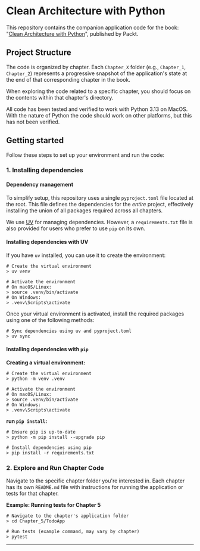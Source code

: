 # Clean Architecture with Python

This repository contains the companion application code for the book: "[Clean Architecture with Python](<link-to-book-if-available>)", published by Packt.

## Project Structure

The code is organized by chapter. Each `Chapter_X` folder (e.g., `Chapter_1`, `Chapter_2`) represents a progressive snapshot of the application's state at the end of that corresponding chapter in the book.

When exploring the code related to a specific chapter, you should focus on the contents within that chapter's directory.

All code has been tested and verified to work with Python 3.13 on MacOS.  With the nature of Python the code should work on other platforms, but this has not been verified.

## Getting started

Follow these steps to set up your environment and run the code:

### 1. Installing dependencies

#### Dependency management

To simplify setup, this repository uses a single `pyproject.toml` file located at the root. This file defines the dependencies for the *entire* project, effectively installing the union of all packages required across all chapters.

We use [UV](https://docs.astral.sh/uv/) for managing dependencies. However, a `requirements.txt` file is also provided for users who prefer to use `pip` on its own.

#### Installing dependencies with UV
If you have `uv` installed, you can use it to create the environment:

```shell
# Create the virtual environment
> uv venv

# Activate the environment
# On macOS/Linux:
> source .venv/bin/activate
# On Windows:
> .venv\Scripts\activate
```

Once your virtual environment is activated, install the required packages using one of the following methods:

```shell
# Sync dependencies using uv and pyproject.toml
> uv sync
```

#### Installing dependencies with `pip`

**Creating a virtual environment:**

```shell
# Create the virtual environment
> python -m venv .venv

# Activate the environment
# On macOS/Linux:
> source .venv/bin/activate
# On Windows:
> .venv\Scripts\activate
```

**run `pip install`:**

```shell
# Ensure pip is up-to-date
> python -m pip install --upgrade pip

# Install dependencies using pip
> pip install -r requirements.txt
```

### 2. Explore and Run Chapter Code

Navigate to the specific chapter folder you're interested in. Each chapter has its own `README.md` file with instructions for running the application or tests for that chapter.

**Example: Running tests for Chapter 5**

```shell
# Navigate to the chapter's application folder
> cd Chapter_5/TodoApp

# Run tests (example command, may vary by chapter)
> pytest
```

---
